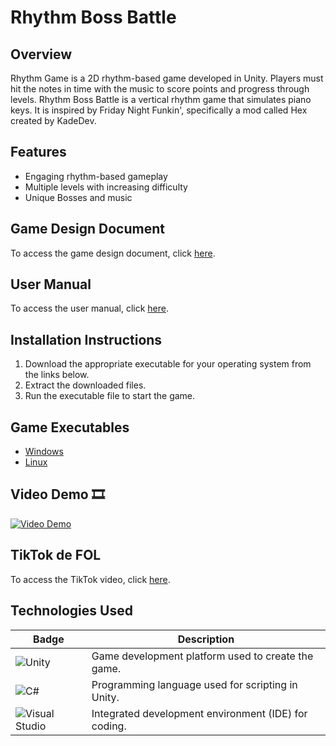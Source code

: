 # Rhythm Boss Battle

## Overview
Rhythm Game is a 2D rhythm-based game developed in Unity. Players must hit the notes in time with the music to score points and progress through levels. Rhythm Boss Battle is a vertical rhythm game that simulates piano keys. It is inspired by Friday Night Funkin', specifically a mod called Hex created by KadeDev.

## Features
- Engaging rhythm-based gameplay
- Multiple levels with increasing difficulty
- Unique Bosses and music

## Game Design Document
To access the game design document, click [here](https://docs.google.com/document/d/1QRYfU81FBlNTlYZMiQc1rtr-PH-84MkLw08unOhVPWI/edit?usp=sharing).

## User Manual
To access the user manual, click [here](https://docs.google.com/document/d/1P5GVe16G_aGuNU0HwU7Or_7ep7b07gQ744Qa1-kLJXM/edit?usp=sharing).

## Installation Instructions
1. Download the appropriate executable for your operating system from the links below.
2. Extract the downloaded files.
3. Run the executable file to start the game.

## Game Executables
- [Windows](https://drive.google.com/file/d/1KNyF_V6F2QVn4dgxeN1ARBJN1CqNfzkb/view?usp=sharing)
- [Linux](https://drive.google.com/file/d/1Rvs51poytyimkZxSSxUscsSm58G_Szkh/view?usp=sharing)

## Video Demo 🎞️
[![Video Demo](https://github.com/BrandonJimenez23/Rhythm-Boss-Battle/blob/main/img/video_thumbnail.jpg)](https://drive.google.com/file/d/1xRMGPscEmPjHq-sRfPJjXdXvKDvY3Vs6/view?usp=sharing)

## TikTok de FOL
To access the TikTok video, click [here](https://drive.google.com/file/d/1SHB-oSVd50sFcO-JDTcuU-i6q-8vCxvK/view?usp=sharing).

## Technologies Used
| Badge                                                                 | Description                                           |
|-----------------------------------------------------------------------|-------------------------------------------------------|
| ![Unity](https://img.shields.io/badge/Unity-100000?style=flat&logo=unity&logoColor=white) | Game development platform used to create the game.    |
| ![C#](https://img.shields.io/badge/C%23-239120?style=flat&logo=c-sharp&logoColor=white)   | Programming language used for scripting in Unity.     |
| ![Visual Studio](https://img.shields.io/badge/Visual%20Studio-5C2D91?style=flat&logo=visual%20studio&logoColor=white) | Integrated development environment (IDE) for coding.  |

